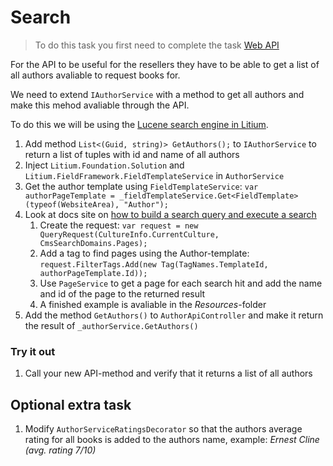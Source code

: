 # Search

> To do this task you first need to complete the task [Web API](../Web%20API)

For the API to be useful for the resellers they have to be able to get a list of all authors avaliable to request books for.

We need to extend `IAuthorService` with a method to get all authors and make this mehod avaliable through the API.

To do this we will be using the [Lucene search engine in Litium](https://docs.litium.com/documentation/architecture/search).

1. Add method `List<(Guid, string)> GetAuthors();` to `IAuthorService` to return a list of tuples with id and name of all authors
1. Inject `Litium.Foundation.Solution` and `Litium.FieldFramework.FieldTemplateService` in `AuthorService`
1. Get the author template using `FieldTemplateService`: `var authorPageTemplate = _fieldTemplateService.Get<FieldTemplate>(typeof(WebsiteArea), "Author");`
1. Look at docs site on [how to build a search query and execute a search](https://docs.litium.com/documentation/architecture/search/building-a-search-query)
    1. Create the request: `var request = new QueryRequest(CultureInfo.CurrentCulture, CmsSearchDomains.Pages);`
    1. Add a tag to find pages using the Author-template: `request.FilterTags.Add(new Tag(TagNames.TemplateId, authorPageTemplate.Id));`
    1. Use `PageService` to get a page for each search hit and add the name and id of the page to the returned result
    1. A finished example is avaliable in the _Resources_-folder
1. Add the method `GetAuthors()` to `AuthorApiController` and make it return the result of `_authorService.GetAuthors()`

### Try it out

1. Call your new API-method and verify that it returns a list of all authors

## Optional extra task

1. Modify `AuthorServiceRatingsDecorator` so that the authors average rating for all books is added to the authors name, example: _Ernest Cline (avg. rating 7/10)_